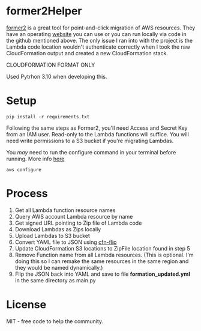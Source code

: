 # former2Helper

[former2](https://github.com/iann0036/former2) is a great tool for point-and-click migration of AWS resources. They have an operating [website](https://former2.com/) you can use or you can run locally via code in the github mentioned above. The only issue I ran into with the project is the Lambda code location wouldn't authenticate correctly when I took the raw CloudFormation output and created a new CloudFormation stack. 

CLOUDFORMATION FORMAT ONLY

Used Pytrhon 3.10 when developing this.

# Setup

    pip install -r requirements.txt

Following the same steps as Former2, you'll need Access and Secret Key from an IAM user. Read-only to the Lambda functions will suffice. You will need write permissions to a S3 bucket if you're migrating Lambdas. 

You *may* need to run the configure command in your terminal before running. More info [here](https://docs.aws.amazon.com/cli/latest/userguide/getting-started-quickstart.html)

    aws configure


# Process

1. Get all Lambda function resource names
2. Query AWS account Lambda resource by name
3. Get signed URL pointing to Zip file of Lambda code
4. Download Lambdas as Zips locally
5. Upload Lambdas to S3 bucket
6. Convert YAML file to JSON using [cfn-flip](https://github.com/awslabs/aws-cfn-template-flip)
7. Update CloudFormation S3 locations to ZipFile location found in step 5
8. Remove Function name from all Lambda resources. (This is optional. I'm doing this so I can remake the same resources in the same region and they would be named dynamically.)
9. Flip the JSON back into YAML and save to file **formation_updated.yml** in the same directory as main.py

# License
MIT - free code to help the community.
